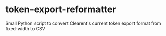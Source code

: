 # token-export-reformatter
Small Python script to convert Clearent's current token export format from fixed-width to CSV

